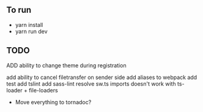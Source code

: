## To run
 - yarn install
 - yarn run dev

## TODO

ADD ability to change theme during registration


add ability to cancel filetransfer on sender side
add aliases to webpack
add test
add tslint
add sass-lint
resolve sw.ts imports doesn't work with ts-loader + file-loaders
- Move everything to tornadoс?